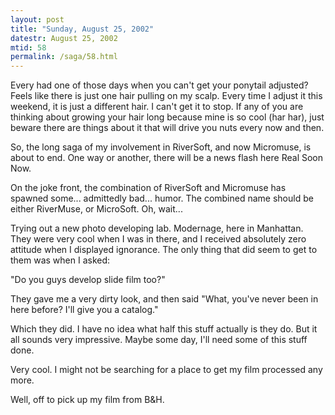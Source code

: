 ```yaml
---
layout: post
title: "Sunday, August 25, 2002"
datestr: August 25, 2002
mtid: 58
permalink: /saga/58.html
---
```


Every had one of those days when you can't get your ponytail adjusted? Feels
like there is just one hair pulling on my scalp. Every time I adjust it this
weekend, it is just a different hair. I can't get it to stop. If any of you
are thinking about growing your hair long because mine is so cool (har har),
just beware there are things about it that will drive you nuts every now and
then.

So, the long saga of my involvement in RiverSoft, and now Micromuse, is about
to end. One way or another, there will be a news flash here Real Soon Now.

On the joke front, the combination of RiverSoft and Micromuse has spawned some...
admittedly bad... humor. The combined name should be either RiverMuse, or MicroSoft.
Oh, wait...

Trying out a new photo developing lab. Modernage, here in Manhattan. They were
very cool when I was in there, and I received absolutely zero attitude when
I displayed ignorance. The only thing that did seem to get to them was when
I asked:

"Do you guys develop slide film too?"

They gave me a very dirty look, and then said "What, you've never been
in here before? I'll give you a catalog."

Which they did. I have no idea what half this stuff actually is they do. But
it all sounds very impressive. Maybe some day, I'll need some of this stuff
done.

Very cool. I might not be searching for a place to get my film processed any
more.

Well, off to pick up my film from B&amp;H.

